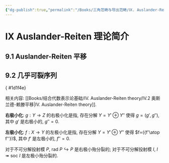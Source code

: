 ```yaml
---
{"dg-publish":true,"permalink":"/Books/三角范畴与导出范畴/Ⅸ. Auslander-Reiten 理论简介/9.2 几乎可裂序列/","dgPassFrontmatter":true,"created":"2024-07-26T20:01:21.694+08:00","updated":"2024-08-08T11:53:10.954+08:00"}
---
```


# Ⅸ Auslander-Reiten 理论简介

## 9.1 Auslander-Reiten 平移

## 9.2 几乎可裂序列
{ #1d1f4e}


相关内容: [[Books/结合代数表示论基础/Ⅳ. Auslander-Reiten theory/Ⅳ.2 奥斯兰德-赖滕平移\|Ⅳ. Auslander-Reiten theory]].

**右极小化**: $g:Y\rightarrow Z$ 的右极小化是指, 存在分解 $Y=Y'\oplus Y''$ 使得 $g=(g',g'')$, 其中 $g'$ 是右极小的, $g''=0$.

**左极小化**: $f:X\rightarrow Y$ 的左极小化是指, 存在分解 $Y=Y'\oplus Y''$ 使得 $f=({f'\atop f''})$, 其中 $f'$ 是左极小的, $f''=0$.

 对于不可分解投射模 $P$,  $\mathrm{rad\ }P\hookrightarrow P$ 是右极小殆分裂的;
 对于不可分解投射模 $I$,  $I \twoheadrightarrow \mathrm{soc\ }I$ 是左极小殆分裂的.

